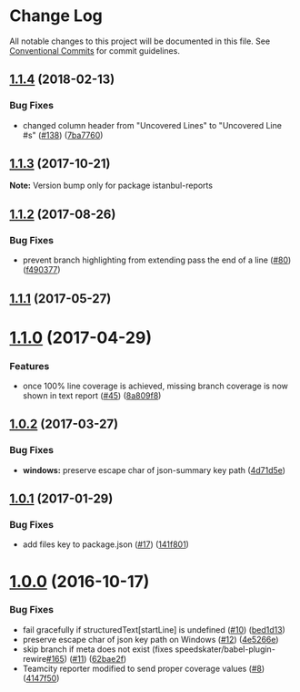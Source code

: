 # Change Log

All notable changes to this project will be documented in this file.
See [Conventional Commits](https://conventionalcommits.org) for commit guidelines.

<a name="1.1.4"></a>
## [1.1.4](https://github.com/istanbuljs/istanbuljs/compare/istanbul-reports@1.1.3...istanbul-reports@1.1.4) (2018-02-13)


### Bug Fixes

* changed column header from "Uncovered Lines" to "Uncovered Line #s" ([#138](https://github.com/istanbuljs/istanbuljs/issues/138)) ([7ba7760](https://github.com/istanbuljs/istanbuljs/commit/7ba7760))




<a name="1.1.3"></a>
## [1.1.3](https://github.com/istanbuljs/istanbuljs/compare/istanbul-reports@1.1.2...istanbul-reports@1.1.3) (2017-10-21)




**Note:** Version bump only for package istanbul-reports

<a name="1.1.2"></a>
## [1.1.2](https://github.com/istanbuljs/istanbuljs/compare/istanbul-reports@1.1.1...istanbul-reports@1.1.2) (2017-08-26)


### Bug Fixes

* prevent branch highlighting from extending pass the end of a line ([#80](https://github.com/istanbuljs/istanbuljs/issues/80)) ([f490377](https://github.com/istanbuljs/istanbuljs/commit/f490377))




<a name="1.1.1"></a>
## [1.1.1](https://github.com/istanbuljs/istanbuljs/compare/istanbul-reports@1.1.0...istanbul-reports@1.1.1) (2017-05-27)




<a name="1.1.0"></a>
# [1.1.0](https://github.com/istanbuljs/istanbul-reports/compare/istanbul-reports@1.0.2...istanbul-reports@1.1.0) (2017-04-29)


### Features

* once 100% line coverage is achieved, missing branch coverage is now shown in text report ([#45](https://github.com/istanbuljs/istanbuljs/issues/45)) ([8a809f8](https://github.com/istanbuljs/istanbul-reports/commit/8a809f8))




<a name="1.0.2"></a>
## [1.0.2](https://github.com/istanbuljs/istanbul-reports/compare/istanbul-reports@1.0.1...istanbul-reports@1.0.2) (2017-03-27)


### Bug Fixes

* **windows:** preserve escape char of json-summary key path ([4d71d5e](https://github.com/istanbuljs/istanbul-reports/commit/4d71d5e))

<a name="1.0.1"></a>
## [1.0.1](https://github.com/istanbuljs/istanbul-reports/compare/v1.0.0...v1.0.1) (2017-01-29)


### Bug Fixes

* add files key to package.json ([#17](https://github.com/istanbuljs/istanbul-reports/issues/17)) ([141f801](https://github.com/istanbuljs/istanbul-reports/commit/141f801))



<a name="1.0.0"></a>
# [1.0.0](https://github.com/istanbuljs/istanbul-reports/compare/v1.0.0-alpha.8...v1.0.0) (2016-10-17)


### Bug Fixes

* fail gracefully if structuredText[startLine] is undefined ([#10](https://github.com/istanbuljs/istanbul-reports/issues/10)) ([bed1d13](https://github.com/istanbuljs/istanbul-reports/commit/bed1d13))
* preserve escape char of json key path on Windows ([#12](https://github.com/istanbuljs/istanbul-reports/issues/12)) ([4e5266e](https://github.com/istanbuljs/istanbul-reports/commit/4e5266e))
* skip branch if meta does not exist (fixes speedskater/babel-plugin-rewire[#165](https://github.com/istanbuljs/istanbul-reports/issues/165)) ([#11](https://github.com/istanbuljs/istanbul-reports/issues/11)) ([62bae2f](https://github.com/istanbuljs/istanbul-reports/commit/62bae2f))
* Teamcity reporter modified to send proper coverage values ([#8](https://github.com/istanbuljs/istanbul-reports/issues/8)) ([4147f50](https://github.com/istanbuljs/istanbul-reports/commit/4147f50))
